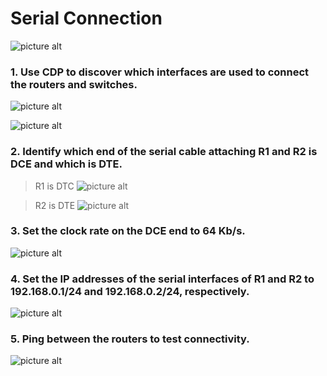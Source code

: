 Serial Connection<a name="TOP"></a>
===================

![picture alt](../Serial%20Connection/images/a.png "Title is optional")

### 1. Use CDP  to discover which interfaces are used to connect the routers and switches. ###
![picture alt](../Serial%20Connection/images/ba.png "Title is optional")

![picture alt](../Serial%20Connection/images/bb.png "Title is optional")

### 2. Identify which end of the serial cable attaching R1 and R2 is DCE and which is DTE. ###
>R1 is DTC
![picture alt](../Serial%20Connection/images/c.png "Title is optional")

>R2 is DTE
![picture alt](../Serial%20Connection/images/cb.png "Title is optional")

### 3. Set the clock rate on the DCE end to 64 Kb/s. ###
![picture alt](../Serial%20Connection/images/d.png "Title is optional")

### 4. Set the IP addresses of the serial interfaces of R1 and R2 to 192.168.0.1/24 and 192.168.0.2/24, respectively. ###
![picture alt](../Serial%20Connection/images/e.png "Title is optional")

### 5. Ping between the routers to test connectivity. ###
![picture alt](../Serial%20Connection/images/f.png "Title is optional")
